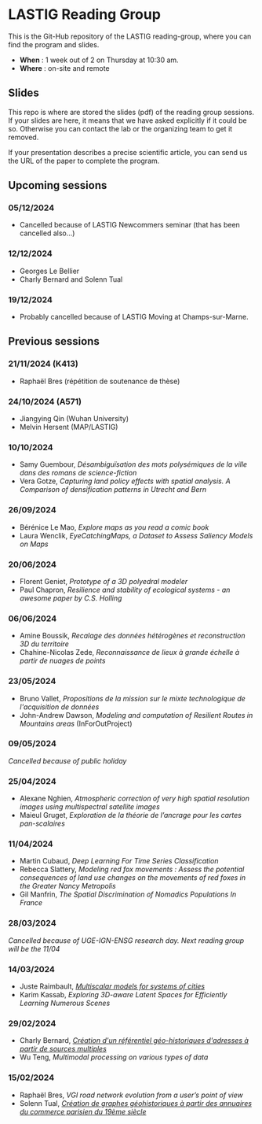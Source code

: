 # LASTIG Reading Group

This is the Git-Hub repository of the LASTIG reading-group, where you can find the program and slides.

* **When** : 1 week out of 2 on Thursday at 10:30 am.
* **Where** : on-site and remote

## Slides

This repo is where are stored the slides (pdf) of the reading group sessions.
If your slides are here, it means that we have asked explicitly if it could be so.
Otherwise you can contact the lab or the organizing team to get it removed.

If your presentation describes a precise scientific article, you can send us the URL of the paper to complete the program.

## Upcoming sessions

### 05/12/2024
* Cancelled because of LASTIG Newcommers seminar (that has been cancelled also...)

### 12/12/2024
* Georges Le Bellier
* Charly Bernard and Solenn Tual

### 19/12/2024
* Probably cancelled because of LASTIG Moving at Champs-sur-Marne.

## Previous sessions

### 21/11/2024 (K413)
* Raphaël Bres (répétition de soutenance de thèse)

### 24/10/2024 (A571)
* Jiangying Qin (Wuhan University)
* Melvin Hersent (MAP/LASTIG)

### 10/10/2024
* Samy Guembour, *Désambiguïsation des mots polysémiques de la ville dans des romans de science-fiction*
* Vera Gotze, *Capturing land policy effects with spatial analysis. A Comparison of densification patterns in Utrecht and Bern*

### 26/09/2024
* Bérénice Le Mao, *Explore maps as you read a comic book*
* Laura Wenclik, *EyeCatchingMaps, a Dataset to Assess Saliency Models on Maps*

### 20/06/2024
* Florent Geniet, *Prototype of a 3D polyedral modeler*
* Paul Chapron, *Resilience and stability of ecological systems - an awesome paper by C.S. Holling*

### 06/06/2024
* Amine Boussik, *Recalage des données hétérogènes et reconstruction 3D du territoire*
* Chahine-Nicolas Zede, *Reconnaissance de lieux à grande échelle à partir de nuages de points*

### 23/05/2024
* Bruno Vallet, *Propositions de la mission sur le mixte technologique de l'acquisition de données*
* John-Andrew Dawson, *Modeling and computation of Resilient Routes in Mountains areas* (InForOutProject)

### 09/05/2024
*Cancelled because of public holiday*

### 25/04/2024
- Alexane Nghien, *Atmospheric correction of very high spatial resolution images using multispectral satellite images*
- Maieul Gruget, *Exploration de la théorie de l’ancrage pour les cartes pan-scalaires*

### 11/04/2024
- Martin Cubaud, *Deep Learning For Time Series Classification*
- Rebecca Slattery, *Modeling red fox movements : Assess the potential consequences of land use changes on the movements of red foxes in the Greater Nancy Metropolis*
- Gil Manfrin, *The Spatial Discrimination of Nomadics Populations In France*

### 28/03/2024
*Cancelled because of UGE-IGN-ENSG research day. Next reading group will be the 11/04*

### 14/03/2024
- Juste Raimbault, *[Multiscalar models for systems of cities](https://hal.science/hal-04257833)*
- Karim Kassab, *Exploring 3D-aware Latent Spaces for Efficiently Learning Numerous Scenes*

### 29/02/2024
* Charly Bernard, *[Création d'un référentiel géo-historiques d'adresses à partir de sources multiples](https://hal.science/hal-04490732/document)*
* Wu Teng, *Multimodal processing on various types of data*

### 15/02/2024
* Raphaël Bres, *VGI road network evolution from a user’s point of view*
* Solenn Tual, *[Création de graphes géohistoriques à partir des annuaires du commerce parisien du 19ème siècle](https://github.com/soduco/atelier_graphes_geohistoriques_annuaires)*
